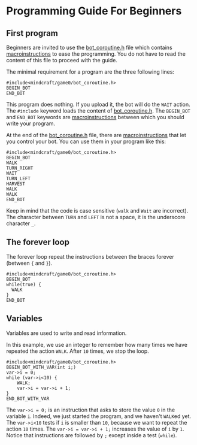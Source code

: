 # Programming Guide For Beginners

## First program

Beginners are invited to use the [bot_coroutine.h](./mindcraft/game0/bot_coroutine.h) file
which contains [macroinstructions](https://en.wikipedia.org/wiki/Macro_(computer_science)) to ease the programming.
You do not have to read the content of this file to proceed with the guide.

The minimal requirement for a program are the three following lines:
```
#include<mindcraft/game0/bot_coroutine.h>
BEGIN_BOT
END_BOT
```
This program does nothing. If you upload it, the bot will do the `WAIT` action.
The `#include` keyword loads the content of [bot_coroutine.h](./mindcraft/game0/bot_coroutine.h).
The `BEGIN_BOT` and `END_BOT` keywords are [macroinstructions](https://en.wikipedia.org/wiki/Macro_(computer_science))
between which you should write your program.

At the end of the [bot_coroutine.h](./mindcraft/game0/bot_coroutine.h) file,
there are [macroinstructions](https://en.wikipedia.org/wiki/Macro_(computer_science)) that let you control your bot.
You can use them in your program like this:
```
#include<mindcraft/game0/bot_coroutine.h>
BEGIN_BOT
WALK
TURN_RIGHT
WAIT
TURN_LEFT
HARVEST
WALK
WALK
END_BOT
```
Keep in mind that the code is case sensitive (`walk` and `Wait` are incorrect).
The character between `TURN` and `LEFT` is not a space, it is the underscore character `_`.

## The forever loop

The forever loop repeat the instructions between the braces forever (between `{` and `}`).

```
#include<mindcraft/game0/bot_coroutine.h>
BEGIN_BOT
while(true) {
  WALK
}
END_BOT
```

## Variables

Variables are used to write and read information.

In this example, we use an integer to remember how many times we have repeated the action `WALK`.
After `10` times, we stop the loop.
```
#include<mindcraft/game0/bot_coroutine.h>
BEGIN_BOT_WITH_VAR(int i;)
var->i = 0;
while (var->i<10) {
	WALK;
	var->i = var->i + 1;
}
END_BOT_WITH_VAR
```
The `var->i = 0;` is an instruction that asks to store the value `0` in the variable `i`.
Indeed, we just started the program, and we haven't `WALK`ed yet.
The `var->i<10` tests if `i` is smaller than `10`, because we want to repeat the action `10` times.
The `var->i = var->i + 1;` increases the value of `i` by `1`.
Notice that instructions are followed by `;` except inside a test (`while`).

